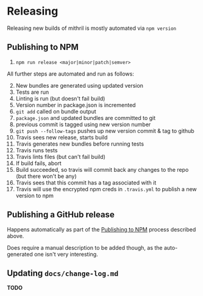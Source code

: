 # Releasing

Releasing new builds of mithril is mostly automated via `npm version`

## Publishing to NPM

1. `npm run release <major|minor|patch|semver>`

All further steps are automated and run as follows:

2. New bundles are generated using updated version
3. Tests are run
4. Linting is run (but doesn't fail build)
5. Version number in package.json is incremented
6. `git add` called on bundle output
7. `package.json` and updated bundles are committed to git
8. previous commit is tagged using new version number
9. `git push --follow-tags` pushes up new version commit & tag to github
10. Travis sees new release, starts build
11. Travis generates new bundles before running tests
12. Travis runs tests
13. Travis lints files (but can't fail build)
14. If build fails, abort
15. Build succeeded, so travis will commit back any changes to the repo (but there won't be any)
16. Travis sees that this commit has a tag associated with it
17. Travis will use the encrypted npm creds in `.travis.yml` to publish a new version to npm

## Publishing a GitHub release

Happens automatically as part of the [Publishing to NPM](#publishing-to-npm) process described above.

Does require a manual description to be added though, as the auto-generated one isn't very interesting.

## Updating `docs/change-log.md`

**TODO**
